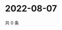 # 2022-08-07

共 0 条

<!-- BEGIN WEIBO -->
<!-- 最后更新时间 Sun Aug 07 2022 08:34:29 GMT+0800 (China Standard Time) -->

<!-- END WEIBO -->
